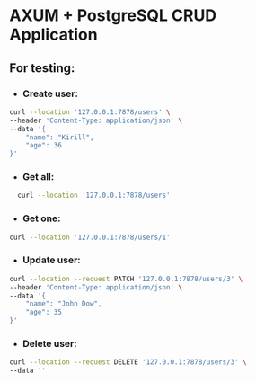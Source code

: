 # AXUM + PostgreSQL CRUD Application

## For testing:

- ### Create user:
```bash
curl --location '127.0.0.1:7878/users' \
--header 'Content-Type: application/json' \
--data '{
    "name": "Kirill",
    "age": 36
}'
```

- ### Get all:
```bash
  curl --location '127.0.0.1:7878/users'
```

- ### Get one:
```bash
curl --location '127.0.0.1:7878/users/1'
```

- ### Update user:
```bash
curl --location --request PATCH '127.0.0.1:7878/users/3' \
--header 'Content-Type: application/json' \
--data '{
    "name": "John Dow",
    "age": 35
}'
```

- ### Delete user:
```bash
curl --location --request DELETE '127.0.0.1:7878/users/3' \
--data ''
```
